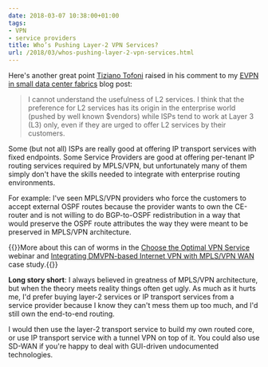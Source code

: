 ```yaml
---
date: 2018-03-07 10:38:00+01:00
tags:
- VPN
- service providers
title: Who’s Pushing Layer-2 VPN Services?
url: /2018/03/whos-pushing-layer-2-vpn-services.html
---
```

Here's another great point [Tiziano Tofoni](https://www.linkedin.com/in/tiziano-tofoni-1361759/) raised in his comment to my [EVPN in small data center fabrics](https://blog.ipspace.net/2018/02/using-evpn-in-very-small-data-center.html) blog post:

> I cannot understand the usefulness of L2 services. I think that the preference for L2 services has its origin in the enterprise world (pushed by well known \$vendors) while ISPs tend to work at Layer 3 (L3) only, even if they are urged to offer L2 services by their customers.

Some (but not all) ISPs are really good at offering IP transport services with fixed endpoints. Some Service Providers are good at offering per-tenant IP routing services required by MPLS/VPN, but unfortunately many of them simply don't have the skills needed to integrate with enterprise routing environments.
<!--more-->
For example: I've seen MPLS/VPN providers who force the customers to accept external OSPF routes because the provider wants to own the CE-router and is not willing to do BGP-to-OSPF redistribution in a way that would preserve the OSPF route attributes the way they were meant to be preserved in MPLS/VPN architecture.

{{<note info>}}More about this can of worms in the [Choose the Optimal VPN Service](http://www.ipspace.net/Choose_the_Optimal_VPN_Service) webinar and [Integrating DMVPN-based Internet VPN with MPLS/VPN WAN](https://www.ipspace.net/Integrating_Internet_VPN_with_MPLS_VPN_WAN) case study.{{</note>}}

**Long story short**: I always believed in greatness of MPLS/VPN architecture, but when the theory meets reality things often get ugly. As much as it hurts me, I'd prefer buying layer-2 services or IP transport services from a service provider because I know they can't mess them up too much, and I'd still own the end-to-end routing.

I would then use the layer-2 transport service to build my own routed core, or use IP transport service with a tunnel VPN on top of it. You could also use SD-WAN if you're happy to deal with GUI-driven undocumented technologies.
